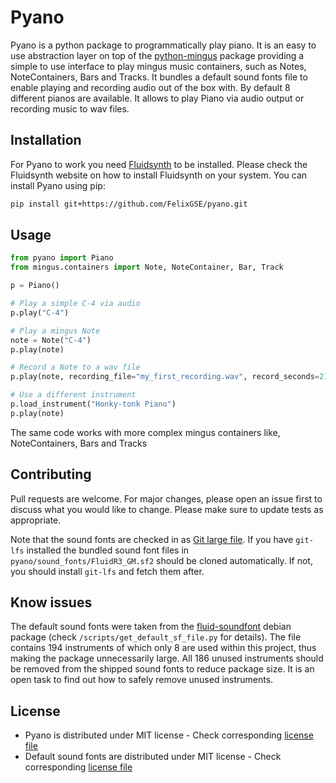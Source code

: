 # Pyano

Pyano is a python package to programmatically play piano. It is an easy to use abstraction layer on top of the
[python-mingus](http://bspaans.github.io/python-mingus/index.html) package providing a simple to use interface to play mingus music containers, such as Notes,
NoteContainers, Bars and Tracks. It bundles a default sound fonts file to enable playing and recording audio out
of the box with. By default 8 different pianos are available. It allows to play Piano via audio output or recording music to wav files.

## Installation

For Pyano to work you need [Fluidsynth](https://www.fluidsynth.org/) to be installed. Please check the
Fluidsynth website on how to install Fluidsynth on your system. You can install Pyano using pip:

```bash
pip install git+https://github.com/FelixGSE/pyano.git
```

## Usage

```python
from pyano import Piano
from mingus.containers import Note, NoteContainer, Bar, Track

p = Piano()

# Play a simple C-4 via audio
p.play("C-4")

# Play a mingus Note
note = Note("C-4")
p.play(note)

# Record a Note to a wav file
p.play(note, recording_file="my_first_recording.wav", record_seconds=2)

# Use a different instrument
p.load_instrument("Honky-tonk Piano")
p.play(note)
```
The same code works with more complex mingus containers like, NoteContainers, Bars and Tracks


## Contributing
Pull requests are welcome. For major changes, please open an issue first to discuss what you would like to change.
Please make sure to update tests as appropriate.

Note that the sound fonts are checked in as [Git large file](https://git-lfs.github.com/). If you have `git-lfs` installed
the bundled sound font files in `pyano/sound_fonts/FluidR3_GM.sf2` should be cloned automatically. If not, you should install
`git-lfs` and fetch them after.

## Know issues
The default sound fonts were taken from the [fluid-soundfont](https://packages.debian.org/source/stable/fluid-soundfont) debian package (check `/scripts/get_default_sf_file.py` for details). The file
contains 194 instruments of which only 8 are used within this project, thus making the package unnecessarily large. All 186 unused instruments should be removed
from the shipped sound fonts to reduce package size. It is an open task to find out how to safely remove unused instruments.

## License
- Pyano is distributed under MIT license - Check corresponding [license file](https://github.com/FelixGSE/pyano/blob/master/licenses/LICENSE-Pyano)
- Default sound fonts are distributed under MIT license - Check corresponding [license file](https://github.com/FelixGSE/pyano/blob/master/licenses/LICENSE-FluidR3_GM_sf2.txt)
